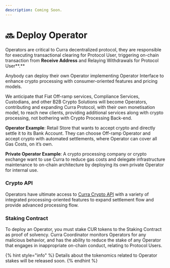 ```yaml
---
description: Coming Soon.
---
```


# 🔜 Deploy Operator

Operators are critical to Curra decentralized protocol, they are responsible for executing transactional clearing for Protocol User, triggering on-chain transaction from **Receive Address** and Relaying Withdrawals for Protocol User**.**

Anybody can deploy their own Operator implementing Operator Interface to enhance crypto processing with consumer-oriented features and pricing models.

We anticipate that Fiat Off-ramp services, Compliance Services, Custodians, and other B2B Crypto Solutions will become Operators, contributing and expanding Curra Protocol, with their own monetisation model, to reach new clients, providing additional services along with crypto processing, not bothering with Crypto Processing Back-end.

**Operator Example**: Retail Store that wants to accept crypto and directly settle it to its Bank Account. They can choose Off-ramp Operator and accept crypto with automated settlements, where Operator can cover all Gas Costs, on it’s own.

**Private Operator Example**: A crypto processing company or crypto exchange want to use Curra to reduce gas costs and delegate infrastructure maintenance to on-chain architecture by deploying its own private Operator for internal use.

### Crypto API

Operators have ultimate access to [Curra Crypto API](curra-crypto-api.md) with a variety of integrated processing-oriented features to expand settlement flow and provide advanced processing flow.

### Staking Contract

To deploy an Operator, you must stake CUR tokens to the Staking Contract as proof of solvency. Curra Coordinator monitors Operators for any malicious behavior, and has the ability to reduce the stake of any Operator that engages in inappropriate on-chain conduct, relating to Protocol Users.

{% hint style="info" %}
Details about the tokenomics related to Operator stakes will be released soon.
{% endhint %}
